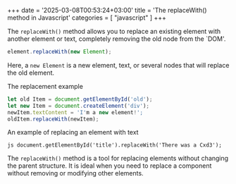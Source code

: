 +++
date = '2025-03-08T00:53:24+03:00'
title = 'The replaceWith() method in Javascript'
categories = [ "javascript" ]
+++

The `replaceWith()` method allows you to replace an existing element with another element or text, completely removing the old node from the `DOM'.

```js
element.replaceWith(new Element);
```

Here, a `new Element` is a new element, text, or several nodes that will replace the old element.

The replacement example 

```js
let old Item = document.getElementById('old');
let new Item = document.createElement('div');
newItem.textContent = 'I'm a new element!';
oldItem.replaceWith(newItem);
```

An example of replacing an element with text

``js
document.getElementById('title').replaceWith('There was a Cxd3');
``

The `replaceWith()` method is a tool for replacing elements without changing the parent structure. It is ideal when you need to replace a component without removing or modifying other elements.